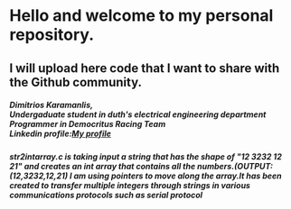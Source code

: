 <h1>Hello and welcome to my personal repository.</h1>
<h2>I will upload here code that I want to share with the Github community.</h2>
<h5>Dimitrios Karamanlis,<br>Undergaduate student in duth's electrical engineering department <br>Programmer in Democritus Racing Team<br>Linkedin profile:<a href="https://www.linkedin.com/in/dimitrios-karamanlis-0ab391216/">My profile</a></h5>
<h5>str2intarray.c is taking input a string that has the shape of "12 3232 12 21" and creates an int array that contains all the numbers.(OUTPUT:(12,3232,12,21) I am using pointers to move along the array.It has been created to transfer multiple integers through strings in various communications protocols such as serial protocol</h5>
